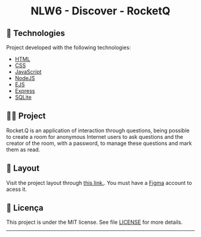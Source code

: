 <h1 align="center">
 NLW6 - Discover - RocketQ
</h1>

## 🚀 Technologies

Project developed with the following technologies:

- [HTML](https://developer.mozilla.org/en-US/docs/Web/HTML)
- [CSS](https://developer.mozilla.org/en-US/docs/Glossary/CSS)
- [JavaScript](https://developer.mozilla.org/pt-BR/docs/Web/JavaScript)
- [NodeJS](https://developer.mozilla.org/pt-BR/docs/Learn/Server-side/Express_Nodejs/Introduction)
- [EJS](https://developer.mozilla.org/pt-BR/docs/Learn/Server-side/Express_Nodejs/Introduction)
- [Express](https://developer.mozilla.org/pt-BR/docs/Learn/Server-side/Express_Nodejs/Introduction)
- [SQLite](https://docs.expo.dev/versions/latest/sdk/sqlite/)

## 👩‍💻 Project

Rocket.Q is an application of interaction through questions, being possible to create a room for anonymous Internet users to ask questions and the creator of the room, 
with a password, to manage these questions and mark them as read.

## 🎨 Layout

Visit the project layout through [this link.](<https://www.figma.com/community/file/1009821158959690135>). You must have a [Figma](https://figma.com) account to acess it.

## :memo: Licença

This project is under the MIT license. See file [LICENSE](.github/LICENSE.md) for more details.

---

